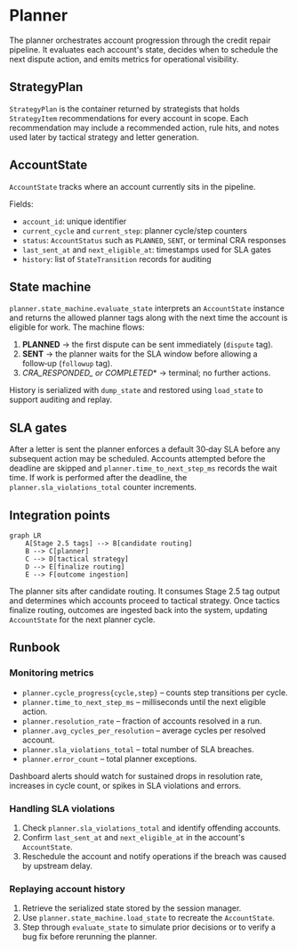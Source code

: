 # Planner

The planner orchestrates account progression through the credit repair pipeline. It evaluates each account's state, decides when to schedule the next dispute action, and emits metrics for operational visibility.

## StrategyPlan

`StrategyPlan` is the container returned by strategists that holds `StrategyItem` recommendations for every account in scope. Each recommendation may include a recommended action, rule hits, and notes used later by tactical strategy and letter generation.

## AccountState

`AccountState` tracks where an account currently sits in the pipeline.

Fields:

- `account_id`: unique identifier
- `current_cycle` and `current_step`: planner cycle/step counters
- `status`: `AccountStatus` such as `PLANNED`, `SENT`, or terminal CRA responses
- `last_sent_at` and `next_eligible_at`: timestamps used for SLA gates
- `history`: list of `StateTransition` records for auditing

## State machine

`planner.state_machine.evaluate_state` interprets an `AccountState` instance and returns the allowed planner tags along with the next time the account is eligible for work. The machine flows:

1. **PLANNED** → the first dispute can be sent immediately (`dispute` tag).
2. **SENT** → the planner waits for the SLA window before allowing a follow‑up (`followup` tag).
3. **CRA_RESPONDED_* or COMPLETED** → terminal; no further actions.

History is serialized with `dump_state` and restored using `load_state` to support auditing and replay.

## SLA gates

After a letter is sent the planner enforces a default 30‑day SLA before any subsequent action may be scheduled. Accounts attempted before the deadline are skipped and `planner.time_to_next_step_ms` records the wait time. If work is performed after the deadline, the `planner.sla_violations_total` counter increments.

## Integration points

```mermaid
graph LR
    A[Stage 2.5 tags] --> B[candidate routing]
    B --> C[planner]
    C --> D[tactical strategy]
    D --> E[finalize routing]
    E --> F[outcome ingestion]
```

The planner sits after candidate routing. It consumes Stage 2.5 tag output and determines which accounts proceed to tactical strategy. Once tactics finalize routing, outcomes are ingested back into the system, updating `AccountState` for the next planner cycle.

## Runbook

### Monitoring metrics

- `planner.cycle_progress{cycle,step}` – counts step transitions per cycle.
- `planner.time_to_next_step_ms` – milliseconds until the next eligible action.
- `planner.resolution_rate` – fraction of accounts resolved in a run.
- `planner.avg_cycles_per_resolution` – average cycles per resolved account.
- `planner.sla_violations_total` – total number of SLA breaches.
- `planner.error_count` – total planner exceptions.

Dashboard alerts should watch for sustained drops in resolution rate, increases in cycle count, or spikes in SLA violations and errors.

### Handling SLA violations

1. Check `planner.sla_violations_total` and identify offending accounts.
2. Confirm `last_sent_at` and `next_eligible_at` in the account's `AccountState`.
3. Reschedule the account and notify operations if the breach was caused by upstream delay.

### Replaying account history

1. Retrieve the serialized state stored by the session manager.
2. Use `planner.state_machine.load_state` to recreate the `AccountState`.
3. Step through `evaluate_state` to simulate prior decisions or to verify a bug fix before rerunning the planner.
